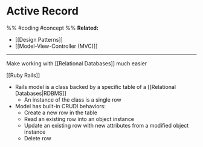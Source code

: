 # Active Record 
%%
#coding 
#concept
%%
**Related:**
- [[Design Patterns]]
- [[Model-View-Controller (MVC)]]  

---

Make working with [[Relational Databases]] much easier

[[Ruby Rails]]
- Rails model is a class backed by a specific table of a [[Relational Databases|RDBMS]]
	- An instance of the class is a single row
- Model has built-in CRUDI behaviors:
	- Create a new row in the table
	- Read an existing row into an object instance
	- Update an existing row with new attributes from a modified object instance
	- Delete row